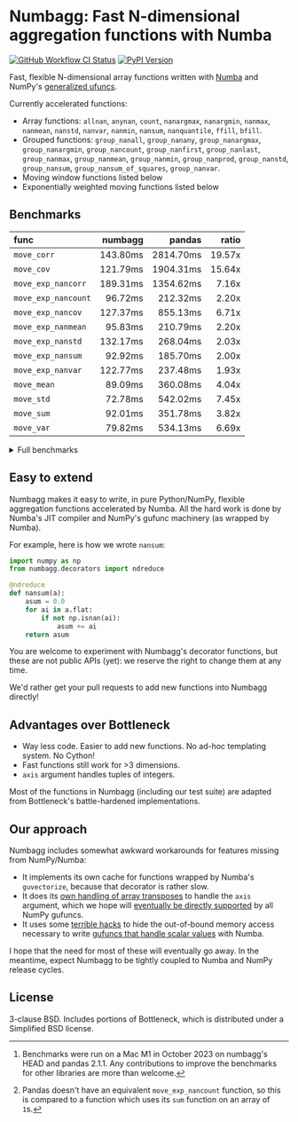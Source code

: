# Numbagg: Fast N-dimensional aggregation functions with Numba

[![GitHub Workflow CI Status](https://img.shields.io/github/actions/workflow/status/numbagg/numbagg/test.yaml?branch=main&logo=github&style=for-the-badge)](https://github.com/numbagg/numbagg/actions/workflows/test.yaml)
[![PyPI Version](https://img.shields.io/pypi/v/numbagg?style=for-the-badge)](https://pypi.python.org/pypi/numbagg/)

Fast, flexible N-dimensional array functions written with
[Numba](https://github.com/numba/numba) and NumPy's [generalized
ufuncs](http://docs.scipy.org/doc/numpy/reference/c-api.generalized-ufuncs.html).

Currently accelerated functions:

- Array functions: `allnan`, `anynan`, `count`, `nanargmax`,
  `nanargmin`, `nanmax`, `nanmean`, `nanstd`, `nanvar`, `nanmin`,
  `nansum`, `nanquantile`, `ffill`, `bfill`.
- Grouped functions: `group_nanall`, `group_nanany`, `group_nanargmax`,
  `group_nanargmin`, `group_nancount`, `group_nanfirst`, `group_nanlast`,
  `group_nanmax`, `group_nanmean`, `group_nanmin`, `group_nanprod`,
  `group_nanstd`, `group_nansum`, `group_nansum_of_squares`, `group_nanvar`.
- Moving window functions listed below
- Exponentially weighted moving functions listed below

## Benchmarks

| func                |  numbagg |    pandas |  ratio |
| :------------------ | -------: | --------: | -----: |
| `move_corr`         | 143.80ms | 2814.70ms | 19.57x |
| `move_cov`          | 121.79ms | 1904.31ms | 15.64x |
| `move_exp_nancorr`  | 189.31ms | 1354.62ms |  7.16x |
| `move_exp_nancount` |  96.72ms |  212.32ms |  2.20x |
| `move_exp_nancov`   | 127.37ms |  855.13ms |  6.71x |
| `move_exp_nanmean`  |  95.83ms |  210.79ms |  2.20x |
| `move_exp_nanstd`   | 132.17ms |  268.04ms |  2.03x |
| `move_exp_nansum`   |  92.92ms |  185.70ms |  2.00x |
| `move_exp_nanvar`   | 122.77ms |  237.48ms |  1.93x |
| `move_mean`         |  89.09ms |  360.08ms |  4.04x |
| `move_std`          |  72.78ms |  542.02ms |  7.45x |
| `move_sum`          |  92.01ms |  351.78ms |  3.82x |
| `move_var`          |  79.82ms |  534.13ms |  6.69x |

<details>
<summary>Full benchmarks</summary>

| func                |     size |  numbagg |    pandas |  ratio |
| :------------------ | -------: | -------: | --------: | -----: |
| `move_corr`         |     1000 |   0.01ms |    0.78ms | 92.47x |
|                     |   100000 |   1.39ms |   26.33ms | 18.94x |
|                     | 10000000 | 143.80ms | 2814.70ms | 19.57x |
| `move_cov`          |     1000 |   0.01ms |    0.67ms | 95.70x |
|                     |   100000 |   1.22ms |   17.99ms | 14.76x |
|                     | 10000000 | 121.79ms | 1904.31ms | 15.64x |
| `move_exp_nancorr`  |     1000 |   0.02ms |    0.60ms | 31.78x |
|                     |   100000 |   1.84ms |   13.44ms |  7.31x |
|                     | 10000000 | 189.31ms | 1354.62ms |  7.16x |
| `move_exp_nancount` |     1000 |   0.01ms |    0.10ms |  8.27x |
|                     |   100000 |   0.95ms |    2.04ms |  2.15x |
|                     | 10000000 |  96.72ms |  212.32ms |  2.20x |
| `move_exp_nancov`   |     1000 |   0.01ms |    0.51ms | 39.48x |
|                     |   100000 |   1.27ms |    9.32ms |  7.34x |
|                     | 10000000 | 127.37ms |  855.13ms |  6.71x |
| `move_exp_nanmean`  |     1000 |   0.01ms |    0.10ms |  8.17x |
|                     |   100000 |   0.95ms |    2.16ms |  2.26x |
|                     | 10000000 |  95.83ms |  210.79ms |  2.20x |
| `move_exp_nanstd`   |     1000 |   0.02ms |    0.16ms |  9.89x |
|                     |   100000 |   1.34ms |    2.71ms |  2.03x |
|                     | 10000000 | 132.17ms |  268.04ms |  2.03x |
| `move_exp_nansum`   |     1000 |   0.01ms |    0.10ms |  7.90x |
|                     |   100000 |   0.96ms |    1.85ms |  1.93x |
|                     | 10000000 |  92.92ms |  185.70ms |  2.00x |
| `move_exp_nanvar`   |     1000 |   0.02ms |    0.11ms |  7.01x |
|                     |   100000 |   1.23ms |    2.51ms |  2.04x |
|                     | 10000000 | 122.77ms |  237.48ms |  1.93x |
| `move_mean`         |     1000 |   0.00ms |    0.13ms | 27.48x |
|                     |   100000 |   0.90ms |    3.15ms |  3.51x |
|                     | 10000000 |  89.09ms |  360.08ms |  4.04x |
| `move_std`          |     1000 |   0.01ms |    0.16ms | 21.73x |
|                     |   100000 |   0.72ms |    4.99ms |  6.92x |
|                     | 10000000 |  72.78ms |  542.02ms |  7.45x |
| `move_sum`          |     1000 |   0.00ms |    0.13ms | 27.49x |
|                     |   100000 |   0.90ms |    3.04ms |  3.37x |
|                     | 10000000 |  92.01ms |  351.78ms |  3.82x |
| `move_var`          |     1000 |   0.01ms |    0.15ms | 18.91x |
|                     |   100000 |   0.71ms |    5.40ms |  7.66x |
|                     | 10000000 |  79.82ms |  534.13ms |  6.69x |

[^1][^2]

[^1]:
    Benchmarks were run on a Mac M1 in October 2023 on numbagg's HEAD and
    pandas 2.1.1. Any contributions to improve the benchmarks for other
    libraries are more than welcome.

[^2]:
    Pandas doesn't have an equivalent `move_exp_nancount` function, so this is
    compared to a function which uses its `sum` function on an array of `1`s.

</details>

## Easy to extend

Numbagg makes it easy to write, in pure Python/NumPy, flexible aggregation
functions accelerated by Numba. All the hard work is done by Numba's JIT
compiler and NumPy's gufunc machinery (as wrapped by Numba).

For example, here is how we wrote `nansum`:

```python
import numpy as np
from numbagg.decorators import ndreduce

@ndreduce
def nansum(a):
    asum = 0.0
    for ai in a.flat:
        if not np.isnan(ai):
            asum += ai
    return asum
```

You are welcome to experiment with Numbagg's decorator functions, but these are
not public APIs (yet): we reserve the right to change them at any time.

We'd rather get your pull requests to add new functions into Numbagg directly!

## Advantages over Bottleneck

- Way less code. Easier to add new functions. No ad-hoc templating
  system. No Cython!
- Fast functions still work for >3 dimensions.
- `axis` argument handles tuples of integers.

Most of the functions in Numbagg (including our test suite) are adapted from
Bottleneck's battle-hardened implementations.

## Our approach

Numbagg includes somewhat awkward workarounds for features missing from
NumPy/Numba:

- It implements its own cache for functions wrapped by Numba's
  `guvectorize`, because that decorator is rather slow.
- It does its [own handling of array
  transposes](https://github.com/numbagg/numbagg/blob/main/numbagg/decorators.py#L69)
  to handle the `axis` argument, which we hope will [eventually be
  directly supported](https://github.com/numpy/numpy/issues/5197) by
  all NumPy gufuncs.
- It uses some [terrible
  hacks](https://github.com/numbagg/numbagg/blob/main/numbagg/transform.py) to
  hide the out-of-bound memory access necessary to write [gufuncs that handle
  scalar
  values](https://github.com/numba/numba/blob/main/numba/tests/test_guvectorize_scalar.py)
  with Numba.

I hope that the need for most of these will eventually go away. In the meantime,
expect Numbagg to be tightly coupled to Numba and NumPy release cycles.

## License

3-clause BSD. Includes portions of Bottleneck, which is distributed under a
Simplified BSD license.
